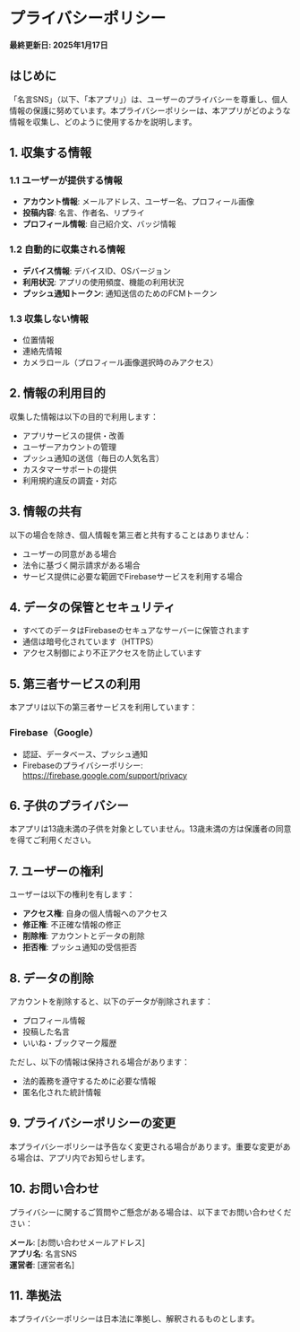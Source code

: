 # プライバシーポリシー

**最終更新日: 2025年1月17日**

## はじめに

「名言SNS」（以下、「本アプリ」）は、ユーザーのプライバシーを尊重し、個人情報の保護に努めています。本プライバシーポリシーは、本アプリがどのような情報を収集し、どのように使用するかを説明します。

## 1. 収集する情報

### 1.1 ユーザーが提供する情報
- **アカウント情報**: メールアドレス、ユーザー名、プロフィール画像
- **投稿内容**: 名言、作者名、リプライ
- **プロフィール情報**: 自己紹介文、バッジ情報

### 1.2 自動的に収集される情報
- **デバイス情報**: デバイスID、OSバージョン
- **利用状況**: アプリの使用頻度、機能の利用状況
- **プッシュ通知トークン**: 通知送信のためのFCMトークン

### 1.3 収集しない情報
- 位置情報
- 連絡先情報
- カメラロール（プロフィール画像選択時のみアクセス）

## 2. 情報の利用目的

収集した情報は以下の目的で利用します：

- アプリサービスの提供・改善
- ユーザーアカウントの管理
- プッシュ通知の送信（毎日の人気名言）
- カスタマーサポートの提供
- 利用規約違反の調査・対応

## 3. 情報の共有

以下の場合を除き、個人情報を第三者と共有することはありません：

- ユーザーの同意がある場合
- 法令に基づく開示請求がある場合
- サービス提供に必要な範囲でFirebaseサービスを利用する場合

## 4. データの保管とセキュリティ

- すべてのデータはFirebaseのセキュアなサーバーに保管されます
- 通信は暗号化されています（HTTPS）
- アクセス制御により不正アクセスを防止しています

## 5. 第三者サービスの利用

本アプリは以下の第三者サービスを利用しています：

### Firebase（Google）
- 認証、データベース、プッシュ通知
- Firebaseのプライバシーポリシー: https://firebase.google.com/support/privacy

## 6. 子供のプライバシー

本アプリは13歳未満の子供を対象としていません。13歳未満の方は保護者の同意を得てご利用ください。

## 7. ユーザーの権利

ユーザーは以下の権利を有します：

- **アクセス権**: 自身の個人情報へのアクセス
- **修正権**: 不正確な情報の修正
- **削除権**: アカウントとデータの削除
- **拒否権**: プッシュ通知の受信拒否

## 8. データの削除

アカウントを削除すると、以下のデータが削除されます：
- プロフィール情報
- 投稿した名言
- いいね・ブックマーク履歴

ただし、以下の情報は保持される場合があります：
- 法的義務を遵守するために必要な情報
- 匿名化された統計情報

## 9. プライバシーポリシーの変更

本プライバシーポリシーは予告なく変更される場合があります。重要な変更がある場合は、アプリ内でお知らせします。

## 10. お問い合わせ

プライバシーに関するご質問やご懸念がある場合は、以下までお問い合わせください：

**メール**: [お問い合わせメールアドレス]  
**アプリ名**: 名言SNS  
**運営者**: [運営者名]

## 11. 準拠法

本プライバシーポリシーは日本法に準拠し、解釈されるものとします。